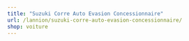 ```yaml
---
title: "Suzuki Corre Auto Evasion Concessionnaire"
url: /lannion/suzuki-corre-auto-evasion-concessionnaire/
shop: voiture
---
```

